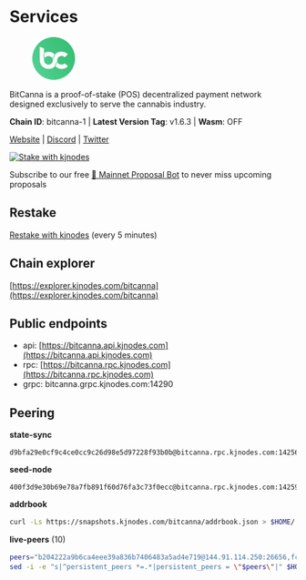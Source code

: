 # Services

<figure><img src="https://raw.githubusercontent.com/kj89/cosmos-images/main/logos/bitcanna.png" alt=""><figcaption></figcaption></figure>

BitCanna is a proof-of-stake (POS) decentralized payment network designed exclusively to serve the cannabis industry. 

**Chain ID**: bitcanna-1 | **Latest Version Tag**: v1.6.3 | **Wasm**: OFF

[Website](https://www.bitcanna.io) | [Discord](https://discord.gg/9AVrzaVQvs) | [Twitter](https://twitter.com/BitCannaGlobal)

[![Stake with kjnodes](https://i.ibb.co/cr44Q8j/button-stake-with-kjnodes.png)](https://restake.app/bitcanna/bcnavaloper1aym6s8eza7kjvnxuwxufrzccz6vqvgnsc47cc7)

Subscribe to our free [🤖 Mainnet Proposal Bot](https://t.me/kjnodes_proposal_bot) to never miss upcoming proposals

## Restake

[Restake with kjnodes](https://restake.app/bitcanna/bcnavaloper1aym6s8eza7kjvnxuwxufrzccz6vqvgnsc47cc7) (every 5 minutes)
## Chain explorer
[https://explorer.kjnodes.com/bitcanna](https://explorer.kjnodes.com/bitcanna)

## Public endpoints

* api: [https://bitcanna.api.kjnodes.com](https://bitcanna.api.kjnodes.com)
* rpc: [https://bitcanna.rpc.kjnodes.com](https://bitcanna.rpc.kjnodes.com)
* grpc: bitcanna.grpc.kjnodes.com:14290

## Peering

**state-sync**

```text
d9bfa29e0cf9c4ce0cc9c26d98e5d97228f93b0b@bitcanna.rpc.kjnodes.com:14256
```

**seed-node**

```text
400f3d9e30b69e78a7fb891f60d76fa3c73f0ecc@bitcanna.rpc.kjnodes.com:14259
```

**addrbook**
```bash
curl -Ls https://snapshots.kjnodes.com/bitcanna/addrbook.json > $HOME/.bcna/config/addrbook.json
```

**live-peers** (10)
```bash
peers="b204222a9b6ca4eee39a836b7406483a5ad4e719@144.91.114.250:26656,fc1e91c5fcb699a83146588fd4b1790778bdc1f8@195.3.220.22:32656,d9bfa29e0cf9c4ce0cc9c26d98e5d97228f93b0b@65.109.88.38:14256,23671067d0fd40aec523290585c7d8e91034a771@65.108.43.170:26656,b212d5740b2e11e54f56b072dc13b6134650cfb5@169.155.168.54:26656,5bb0a042e8a4ee28bcda1e26148e57787e75a42e@23.88.69.22:28466,d7322625044ad733bce4178dc397b2b9b5f68b41@43.153.27.130:26656,320d0d38559140608b72a361db44b2a8f14bf0d1@107.181.229.154:16656,b15c0fade5fc0a354b4ac3fd9cdd8a716cddd24a@136.144.182.191:26656,0a658df9d9fab096983a12e6f878e87281a15ce6@5.189.128.119:27656"
sed -i -e "s|^persistent_peers *=.*|persistent_peers = \"$peers\"|" $HOME/.bcna/config/config.toml
```
